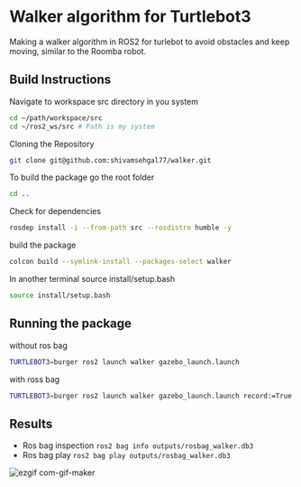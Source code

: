 # Walker algorithm for Turtlebot3
Making a walker algorithm in ROS2 for turlebot to avoid obstacles and keep moving, similar to the Roomba robot.

## Build Instructions

Navigate to workspace src directory in you system
```bash
cd ~/path/workspace/src
cd ~/ros2_ws/src # Path is my system
```
Cloning the Repository
```bash
git clone git@github.com:shivamsehgal77/walker.git
```
To build the package go the root folder
```bash
cd ..
```
Check for dependencies
```bash
rosdep install -i --from-path src --rosdistro humble -y
```
build the package
```bash
colcon build --symlink-install --packages-select walker
```
In another terminal source install/setup.bash
```bash
source install/setup.bash
```

## Running the package
without ros bag
```bash
TURTLEBOT3=burger ros2 launch walker gazebo_launch.launch 
```
with ross bag
```bash
TURTLEBOT3=burger ros2 launch walker gazebo_launch.launch record:=True
```
## Results
- Ros bag inspection `ros2 bag info outputs/rosbag_walker.db3`
- Ros bag play `ros2 bag play outputs/rosbag_walker.db3`


![ezgif com-gif-maker](https://github.com/shivamsehgal77/walker/assets/112571645/ee636e30-4942-475a-ae38-731cd8be4e04)

